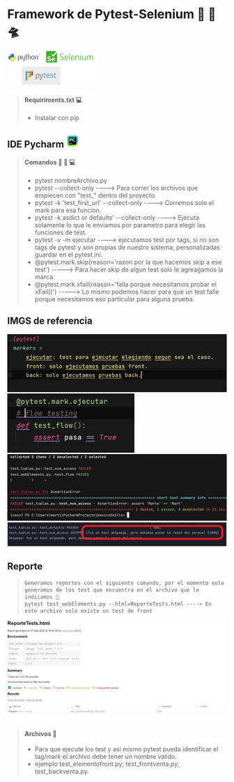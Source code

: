 # Framework de Pytest-Selenium 🐍 🚀🛸 
<img height="80" src="img_readme/pytest -selenium-python.png" width="200"/>

> #### Requiriments.txt ‍💻
>
> -  Instalar con pip
> 

## IDE Pycharm <img height="30" src="img_readme/pycharm.png" width="30"/>


> #### Comandos 👨 🏻 ‍💻
>
> - pytest nombreArchivo.py
> - pytest --collect-only ----> Para correr los archivos que empiecen con "test_" dentro del proyecto.
> - pytest -k 'test_first_url' --collect-only ----> Corremos solo el mark para esa funcion.
> - pytest -k asdict or defaults' --collect-only ----> Ejecuta solamente lo que le enviamos por parametro para elegir las funciones de test.
> - pytest -v -m ejecutar ----> ejecutamos test por tags, si no son tags de pytest y son propias de nuestro sistema, personalizadas guardar en el pytest.ini.
> - @pytest.mark.skip(reason='razon por la que hacemos skip a ese test') -----> Para hacer skip de algun test solo le agreagamos la marca.
> - @pytest.mark.xfail(reason='falla porque necesitamos probar el xFail()') -----> Lo mismo podemos hacer para que un test falle porque necesitamos eso particular para alguna prueba. 
> 

## IMGS de referencia
<img src="img_readme/marcas_propias_archivo_ini.JPG"/>
<img src="img_readme/marca sobre la funcion de test.JPG"/>
<img src="img_readme/error como se ve, solo se tiene que modificar el expected.JPG"/>
<img src="img_readme/test skip.JPG"/>

## Reporte
> ```
> Generamos reportes con el siguiente comando, por el momento solo generamos de los test que encuentra en el archivo que le indicamos 💾
> pytest test_webElements.py --html=ReporteTests.html ----> En este archivo solo existe un test de front 
> ```

<img src="img_readme/reporte html pytest.JPG"/>

> #### Archivos 💾
>
> - Para que ejecute los test y asi mismo pytest pueda identificar el tag/mark el archivo debe tener un nombre valido.
> - ejemplo test_elementofront.py; test_frontventa.py; test_backventa.py.
> 